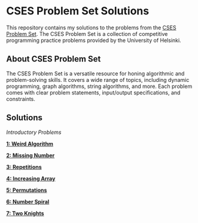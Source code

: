 

# CSES Problem Set Solutions
This repository contains my solutions to the problems from the [CSES Problem Set](https://cses.fi/problemset/). 
The CSES Problem Set is a collection of competitive programming practice problems provided by the University of Helsinki.

## About CSES Problem Set

The CSES Problem Set is a versatile resource for honing algorithmic and problem-solving skills. It covers a wide range of topics, including dynamic programming, graph algorithms, string algorithms, and more. Each problem comes with clear problem statements, input/output specifications, and constraints.

## Solutions

*Introductory Problems*

**[1: Weird Algorithm](CSES-solutions/Weird_Algorithm.cpp)**

**[2: Missing Number](CSES-solutions/Missing_Number.cpp)**

**[3: Repetitions](CSES-solutions/Repetitions.cpp)**

**[4: Increasing Array](CSES-solutions/Increasing_Array.cpp)**

**[5: Permutations](CSES-solutions/Permutations.cpp)**

**[6: Number Spiral](CSES-solutions/NumberSpiral.cpp)**

**[7: Two Knights](CSES-solutions/TwoKnights.cpp)**




